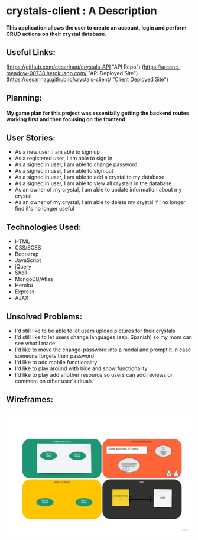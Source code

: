 # crystals-client : A Description
#### This application allows the user to create an account, login and perform CRUD actions on their crystal database.

## Useful Links:
(https://github.com/cesarinag/crystals-API "API Repo")
(https://arcane-meadow-00738.herokuapp.com/ "API Deployed Site")
(https://cesarinag.github.io/crystals-client/ "Client Deployed Site")

## Planning:
#### My game plan for this project was essentially getting the backend routes working first and then focusing on the frontend.


## User Stories:
* As a new user, I am able to sign up
* As a registered user, I am able to sign in
* As a signed in user, I am able to change password
* As a signed in user, I am able to sign out
* As a signed in user, I am able to add a crystal to my database
* As a signed in user, I am able to view all crystals in the database
* As an owner of my crystal, I am able to update information about my crystal
* As an owner of my crystal, I am able to delete my crystal if I no longer find it's no longer useful

## Technologies Used:
* HTML
* CSS/SCSS
* Bootstrap
* JavaScript
* jQuery
* Shell
* MongoDB/Atlas
* Heroku
* Express
* AJAX

## Unsolved Problems:
* I'd still like to be able to let users upload pictures for their crystals
* I'd still like to let users change languages (esp. Spanish) so my mom can see what I made
* I'd like to move the change-password into a modal and prompt it in case someone forgets their password
* I'd like to add mobile functionality
* I'd like to play around with hide and show functionality
* I'd like to play add another resource so users can add reviews or comment on other user's rituals

## Wireframes:
![initial wireframe for crystal space](./pictures/project2_wireframe.jpg)
